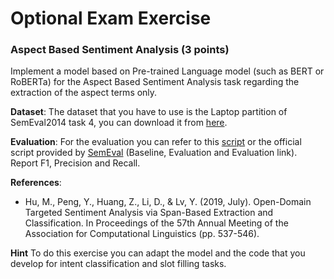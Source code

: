 # Optional Exam Exercise
### Aspect Based Sentiment Analysis (3 points) 
Implement a model based on  Pre-trained Language model (such as BERT or RoBERTa) for the Aspect Based Sentiment Analysis task regarding the extraction of the aspect terms only. 
    
**Dataset**: The dataset that you have to use is the Laptop partition of SemEval2014 task 4, you can download it from [here](https://github.com/lixin4ever/E2E-TBSA/tree/master/data).

**Evaluation**:  For the evaluation you can refer to this [script](https://github.com/lixin4ever/E2E-TBSA/blob/master/evals.py) or the official script provided by [SemEval](https://alt.qcri.org/semeval2014/task4/index.php?id=data-and-tools) (Baseline, Evaluation and Evaluation link). Report F1, Precision and Recall.

**References**:

- Hu, M., Peng, Y., Huang, Z., Li, D., & Lv, Y. (2019, July). Open-Domain Targeted Sentiment Analysis via Span-Based Extraction and Classification. In Proceedings of the 57th Annual Meeting of the Association for Computational Linguistics (pp. 537-546).

**Hint** 
To do this exercise you can adapt the model and the code that you develop for intent classification and slot filling tasks.




